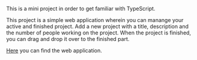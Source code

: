 This is a mini project in order to get familiar with TypeScript.

This project is a simple web application wherein you can manange your active and finished project. Add a new project with a title, description and the number of people working on the project. When the project is finished, you can drag and drop it over to the finished part.

[Here](https://seboeb.github.io/typescript-mini-project/index.html) you can find the web application.
